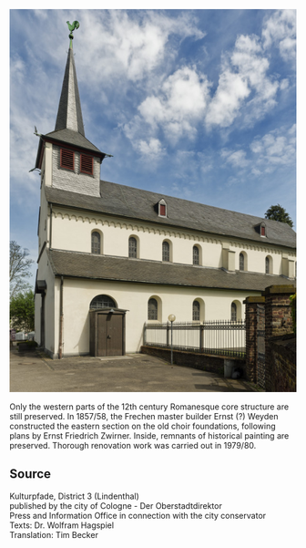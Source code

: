 ![St. Severin](./images/05315000-b03-t01/p1.11.jpg)

Only the western parts of the 12th century Romanesque core structure are still preserved. In 1857/58, the Frechen master builder Ernst (?) Weyden constructed the eastern section on the old choir foundations, following plans by Ernst Friedrich Zwirner. Inside, remnants of historical painting are preserved. Thorough renovation work was carried out in 1979/80.

## Source

Kulturpfade, District 3 (Lindenthal)  
published by the city of Cologne - Der Oberstadtdirektor  
Press and Information Office in connection with the city conservator  
Texts: Dr. Wolfram Hagspiel  
Translation: Tim Becker